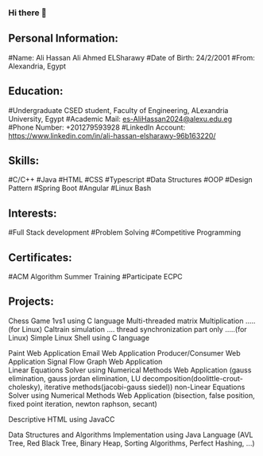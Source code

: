 ### Hi there 👋

## Personal Information:
   #Name: Ali Hassan Ali Ahmed ELSharawy
   #Date of Birth: 24/2/2001
   #From: Alexandria, Egypt

## Education:
   #Undergraduate CSED student, Faculty of Engineering, ALexandria University, Egypt
   #Academic Mail: es-AliHassan2024@alexu.edu.eg
   #Phone Number: +201279593928
   #LinkedIn Account: https://www.linkedin.com/in/ali-hassan-elsharawy-96b163220/ 

## Skills:
   #C/C++
   #Java
   #HTML
   #CSS
   #Typescript
   #Data Structures
   #OOP
   #Design Pattern
   #Spring Boot
   #Angular
   #Linux Bash

## Interests:
   #Full Stack development
   #Problem Solving
   #Competitive Programming

## Certificates:
   #ACM Algorithm Summer Training
   #Participate ECPC

## Projects:
   Chess Game 1vs1 using C language
   Multi-threaded matrix Multiplication .....(for Linux)
   Caltrain simulation .... thread synchronization part only .....(for Linux)
   Simple Linux Shell using C language

   Paint Web Application
   Email Web Application
   Producer/Consumer Web Application
   Signal Flow Graph Web Application  
   Linear Equations Solver using Numerical Methods Web Application
     (gauss elimination, gauss jordan elimination, LU decomposition(doolittle-crout-cholesky), iterative methods(jacobi-gauss siedel))
   non-Linear Equations Solver using Numerical Methods Web Application
     (bisection, false position, fixed point iteration, newton raphson, secant)

   Descriptive HTML using JavaCC

   Data Structures and Algorithms Implementation using Java Language
     (AVL Tree, Red Black Tree, Binary Heap, Sorting Algorithms, Perfect Hashing, ...)
